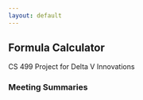 ```yaml
---
layout: default
---
```


## Formula Calculator
CS 499 Project for Delta V Innovations

### Meeting Summaries
